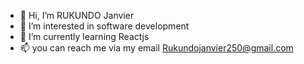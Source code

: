 - 👋 Hi, I’m RUKUNDO Janvier
- 👀 I’m interested in software development
- 🌱 I’m currently learning Reactjs
- 📫 you can reach me  via my email Rukundojanvier250@gmail.com

<!---
rukundorkay/rukundorkay is a ✨ special ✨ repository because its `README.md` (this file) appears on your GitHub profile.
You can click the Preview link to take a look at your changes.
--->
